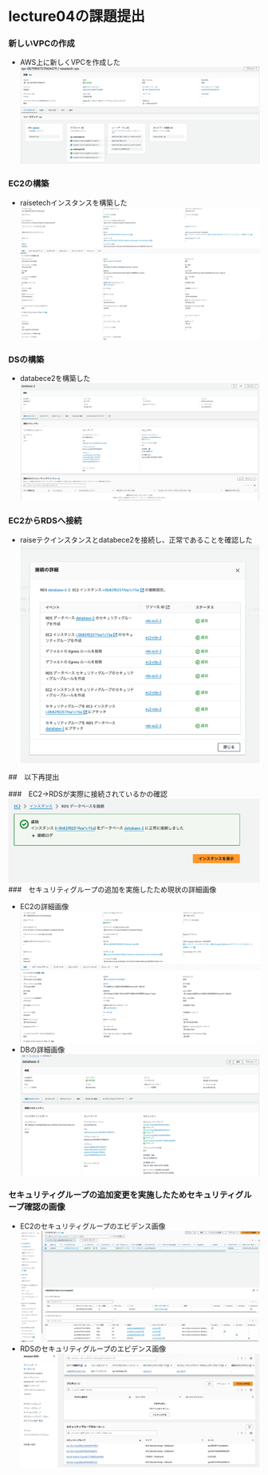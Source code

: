 # lecture04の課題提出

### 新しいVPCの作成
+ AWS上に新しくVPCを作成した
![VPC作成](./VPC作成.png)
### EC2の構築
+ raisetechインスタンスを構築した
![EC2構築](./EC2構築.png)
### DSの構築
+ databece2を構築した
![RDS構築](./DS構築.png)
### EC2からRDSへ接続
+ raiseテクインスタンスとdatabece2を接続し、正常であることを確認した
![接続確認](./接続確認.png)


##　以下再提出

###　EC2→RDSが実際に接続されているかの確認
![EC2からRDS接続確認](./EC2からRDS接続確認.png)
###　セキュリティグループの追加を実施したため現状の詳細画像
+ EC2の詳細画像
![EC2詳細](./EC2詳細.png)
+ DBの詳細画像
![DB詳細](./DB詳細.png)
### セキュリティグループの追加変更を実施したためセキュリティグループ確認の画像
+ EC2のセキュリティグループのエビデンス画像
![EC2セキュリティ](./EC2セキュリティ.png)
+ RDSのセキュリティグループのエビデンス画像
![RDSセキュリティ](./RDSセキュリティ.png)